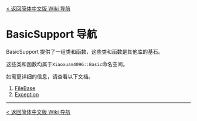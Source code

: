 [< 返回简体中文版 Wiki 导航](../简体中文版-Wiki-导航.md)
# BasicSupport 导航
BasicSupport 提供了一组类和函数，这些类和函数是其他库的基石。

这些类和函数均属于`Xiaoxuan4096::Basic`命名空间。

如需更详细的信息，请查看以下文档。

1. [FileBase](FileBase/FileBase-介绍.md)
2. [Exception](Exception/Exception-介绍.md)

---
[< 返回简体中文版 Wiki 导航](../简体中文版-Wiki-导航.md)